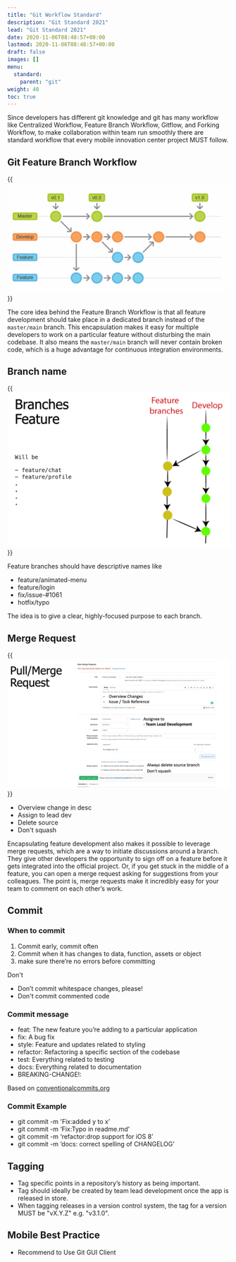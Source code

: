 ```yaml
---
title: "Git Workflow Standard"
description: "Git Standard 2021"
lead: "Git Standard 2021"
date: 2020-11-06T08:48:57+00:00
lastmod: 2020-11-06T08:48:57+00:00
draft: false
images: []
menu:
  standard:
    parent: "git"
weight: 40
toc: true
---
```


Since developers has different git knowledge and git has many workflow like Centralized Workflow, Feature Branch Workflow, Gitflow, and Forking Workflow, to make collaboration within team run smoothly there are standard workflow that every mobile innovation center project MUST follow.

## Git Feature Branch Workflow

{{<img src="workflow.jpeg" alt="Workflow"  class="border-0" >}}

The core idea behind the Feature Branch Workflow is that all feature development should take place in a dedicated branch instead of the  `master/main`  branch. This encapsulation makes it easy for multiple developers to work on a particular feature without disturbing the main codebase. It also means the  `master/main`  branch will never contain broken code, which is a huge advantage for continuous integration environments.

## Branch name

{{<img src="branch.jpg" alt="Workflow"  class="border-0" >}}

Feature branches should have descriptive names like

- feature/animated-menu
- feature/login
- fix/issue-#1061
- hotfix/typo

The idea is to give a clear, highly-focused purpose to each branch.

## Merge Request

{{<img src="mr.jpg" alt="Workflow"  class="border-0" >}}

- Overview change in desc
- Assign to lead dev
- Delete source
- Don't squash

Encapsulating feature development also makes it possible to leverage merge requests, which are a way to initiate discussions around a branch. They give other developers the opportunity to sign off on a feature before it gets integrated into the official project. Or, if you get stuck in the middle of a feature, you can open a merge request asking for suggestions from your colleagues. The point is, merge requests make it incredibly easy for your team to comment on each other’s work.

## Commit

### When to commit

1. Commit early, commit often
2. Commit when it has changes to data, function, assets or object
3. make sure there’re no errors before committing

Don't

- Don’t commit whitespace changes, please!
- Don't commit commented code

### Commit message

- feat: The new feature you’re adding to a particular application
- fix: A bug fix  
- style: Feature and updates related to styling  
- refactor: Refactoring a specific section of the codebase
- test: Everything related to testing  
- docs: Everything related to documentation
- BREAKING-CHANGE!:

Based on [conventionalcommits.org](https://www.conventionalcommits.org/en/v1.0.0/)

### Commit Example

- git commit -m 'Fix:added y to x’  
- git commit -m ‘Fix:Typo in readme.md’  
- git commit -m ‘refactor:drop support for iOS 8’  
- git commit -m ‘docs: correct spelling of CHANGELOG’

## Tagging

- Tag specific points in a repository’s history as being important.  
- Tag should ideally be created by team lead development once the app is released in store.
- When tagging releases in a version control system, the tag for a version MUST be "vX.Y.Z" e.g. "v3.1.0".

## Mobile Best Practice

- Recommend to Use Git GUI Client
